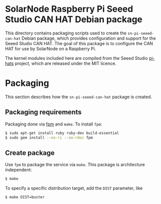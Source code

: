 # SolarNode Raspberry Pi Seeed Studio CAN HAT Debian package

This directory contains packaging scripts used to create the `sn-pi-seeed-can-hat` Debian package,
which provides configuration and support for the Seeed Studio CAN HAT. The goal of this package is
to configure the CAN HAT for use by SolarNode on a Raspberry Pi.

The kernel modules included here are compiled from the Seeed Studio [pi-hats][pi-hats] project,
which are released under the MIT licence.

# Packaging

This section describes how the `sn-pi-seeed-can-hat` package is created.

## Packaging requirements

Packaging done via [fpm][fpm] and `make`. To install `fpm`:

```sh
$ sudo apt-get install ruby ruby-dev build-essential
$ sudo gem install --no-ri --no-rdoc fpm
```

## Create package

Use `fpm` to package the service via `make`. This package is architecture independent:

```sh
$ make
```

To specify a specific distribution target, add the `DIST` parameter, like

```sh
$ make DIST=buster
```

[fpm]: https://github.com/jordansissel/fpm
[pi-hats]: https://github.com/Seeed-Studio/pi-hats